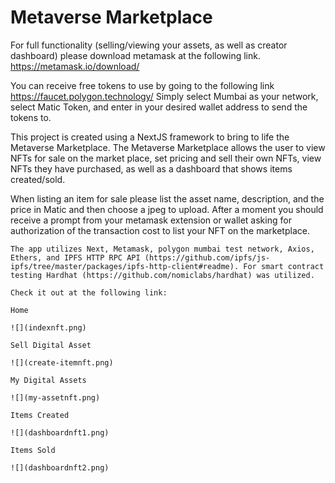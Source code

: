 # Metaverse Marketplace

For full functionality (selling/viewing your assets, as well as creator dashboard) please download metamask at the following link. https://metamask.io/download/

You can receive free tokens to use by going to the following link https://faucet.polygon.technology/
Simply select Mumbai as your network, select Matic Token, and enter in your desired wallet address to send the tokens to.

This project is created using a NextJS framework to bring to life the Metaverse Marketplace. 
The Metaverse Marketplace allows the user to view NFTs for sale on the market place, set pricing and sell their own NFTs, view NFTs they have purchased, as well as a dashboard that shows items created/sold.

When listing an item for sale please list the asset name, description, and the price in Matic and then choose a jpeg to upload.
After a moment you should receive a prompt from your metamask extension or wallet asking for authorization of the transaction cost to list your NFT on the marketplace.
```
The app utilizes Next, Metamask, polygon mumbai test network, Axios, Ethers, and IPFS HTTP RPC API (https://github.com/ipfs/js-ipfs/tree/master/packages/ipfs-http-client#readme). For smart contract testing Hardhat (https://github.com/nomiclabs/hardhat) was utilized.

Check it out at the following link: 

Home

![](indexnft.png)

Sell Digital Asset

![](create-itemnft.png)

My Digital Assets

![](my-assetnft.png)

Items Created

![](dashboardnft1.png)

Items Sold

![](dashboardnft2.png)